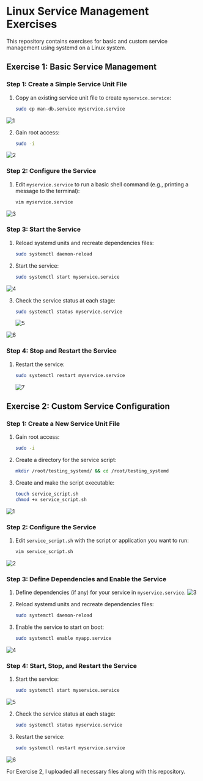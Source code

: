 # Linux Service Management Exercises

This repository contains exercises for basic and custom service management using systemd on a Linux system.

## Exercise 1: Basic Service Management

### Step 1: Create a Simple Service Unit File

1. Copy an existing service unit file to create `myservice.service`:
    ```bash
    sudo cp man-db.service myservice.service
    ```
![1](https://github.com/AhmedAdelWafdy7/MasterEmbeddedLinux/assets/107740350/f2fcbf93-65e0-4c5d-b253-87321741b4e2)

2. Gain root access:
    ```bash
    sudo -i
    ```
![2](https://github.com/AhmedAdelWafdy7/MasterEmbeddedLinux/assets/107740350/573bc3b2-7064-45d4-a7b3-c8b000156366)

### Step 2: Configure the Service

1. Edit `myservice.service` to run a basic shell command (e.g., printing a message to the terminal):
    ```bash
    vim myservice.service
    ```
![3](https://github.com/AhmedAdelWafdy7/MasterEmbeddedLinux/assets/107740350/3715a1db-d612-4d31-8b40-68212e975341)

### Step 3: Start the Service

1. Reload systemd units and recreate dependencies files:
    ```bash
    sudo systemctl daemon-reload
    ```

2. Start the service:
    ```bash
    sudo systemctl start myservice.service
    ```
![4](https://github.com/AhmedAdelWafdy7/MasterEmbeddedLinux/assets/107740350/4321e94c-869a-4829-9067-d77c54d7ca46)

3. Check the service status at each stage:
    ```bash
    sudo systemctl status myservice.service
    ```
    ![5](https://github.com/AhmedAdelWafdy7/MasterEmbeddedLinux/assets/107740350/a66dace5-163e-41bb-b7e9-e65973dec59e)

![6](https://github.com/AhmedAdelWafdy7/MasterEmbeddedLinux/assets/107740350/453b8f59-5b53-4481-a3d4-4037719fa75d)

### Step 4: Stop and Restart the Service

1. Restart the service:
    ```bash
    sudo systemctl restart myservice.service
    ```
    ![7](https://github.com/AhmedAdelWafdy7/MasterEmbeddedLinux/assets/107740350/a6931ac1-dec2-40ac-9e33-9715ff6232f4)


## Exercise 2: Custom Service Configuration

### Step 1: Create a New Service Unit File

1. Gain root access:
    ```bash
    sudo -i
    ```

2. Create a directory for the service script:
    ```bash
    mkdir /root/testing_systemd/ && cd /root/testing_systemd
    ```

3. Create and make the script executable:
    ```bash
    touch service_script.sh
    chmod +x service_script.sh
    ```
![1](https://github.com/AhmedAdelWafdy7/MasterEmbeddedLinux/assets/107740350/57a90e7a-91ef-410d-a671-ff7d238c4ce2)

### Step 2: Configure the Service

1. Edit `service_script.sh` with the script or application you want to run:
    ```bash
    vim service_script.sh
    ```
![2](https://github.com/AhmedAdelWafdy7/MasterEmbeddedLinux/assets/107740350/7f96c288-9079-441d-9c6c-2c92a7621caf)

### Step 3: Define Dependencies and Enable the Service

1. Define dependencies (if any) for your service in `myservice.service`.
![3](https://github.com/AhmedAdelWafdy7/MasterEmbeddedLinux/assets/107740350/073e9702-737c-46b5-b46b-7ab590751f29)

2. Reload systemd units and recreate dependencies files:
    ```bash
    sudo systemctl daemon-reload
    ```

3. Enable the service to start on boot:
    ```bash
    sudo systemctl enable myapp.service
    ```
![4](https://github.com/AhmedAdelWafdy7/MasterEmbeddedLinux/assets/107740350/dae4bb69-94b5-4e32-8f30-4ac29d48d262)

### Step 4: Start, Stop, and Restart the Service

1. Start the service:
    ```bash
    sudo systemctl start myservice.service
    ```
![5](https://github.com/AhmedAdelWafdy7/MasterEmbeddedLinux/assets/107740350/c46ec3bf-587a-40b1-a328-cc8141279fc4)

2. Check the service status at each stage:
    ```bash
    sudo systemctl status myservice.service
    ```

3. Restart the service:
    ```bash
    sudo systemctl restart myservice.service
    ```
![6](https://github.com/AhmedAdelWafdy7/MasterEmbeddedLinux/assets/107740350/d915c9ad-07db-4edc-bd3f-431629d227ea)

For Exercise 2, I uploaded all necessary files along with this repository.


